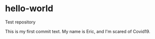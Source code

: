 # hello-world
Test repository

This is my first commit text. My name is Eric, and I'm scared of Covid19.
